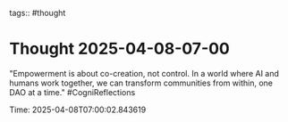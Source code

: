 tags:: #thought

# Thought 2025-04-08-07-00

"Empowerment is about co-creation, not control. In a world where AI and humans work together, we can transform communities from within, one DAO at a time." #CogniReflections

Time: 2025-04-08T07:00:02.843619
